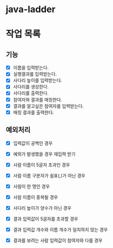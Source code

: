 # java-ladder

# 작업 목록

## 기능

- [x] 이름을 입력받는다.
- [x] 실행결과를 입력받는다.
- [x] 사다리 높이를 입력받는다.
- [x] 사다리를 생성한다.
- [x] 사다리를 출력한다.
- [x] 참여자와 결과를 매칭한다.
- [x] 결과를 알고싶은 참여자를 입력받는다.
- [x] 매칭 결과를 출력한다.

## 예외처리

- [x] 입력값이 공백인 경우
- [x] 예외가 발생했을 경우 재입력 받기
- [x] 사람 이름이 5글자 초과인 경우
- [x] 사람 이름 구분자가 쉼표(,)가 아닌 경우
- [x] 사람이 한 명인 경우
- [x] 사람 이름이 중복될 경우
- [x] 사다리 높이가 양수가 아닌 경우
- [x] 결과 입력값이 5글자를 초과할 경우
- [x] 결과 입력값 개수와 이름 개수가 일치하지 않는 경우
- [x] 결과를 보려는 사람 입력값이 참여자와 다를 경우

